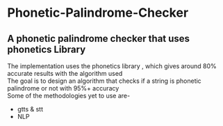 # Phonetic-Palindrome-Checker
## A phonetic palindrome checker that uses phonetics Library
The implementation uses the phonetics library , which gives around 80% accurate results with the algorithm used\
The goal is to design an algorithm that checks if a string is phonetic palindrome or not with 95%+ accuracy\
Some of the methodologies yet to use are- 
* gtts & stt
* NLP
  
